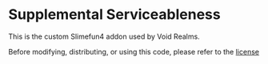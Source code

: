 # Supplemental Serviceableness
This is the custom Slimefun4 addon used by Void Realms.

Before modifying, distributing, or using this code, please refer to the [license](https://github.com/NCBPFluffyBear/SupplementalServiceableness/blob/master/LICENSE.txt)
